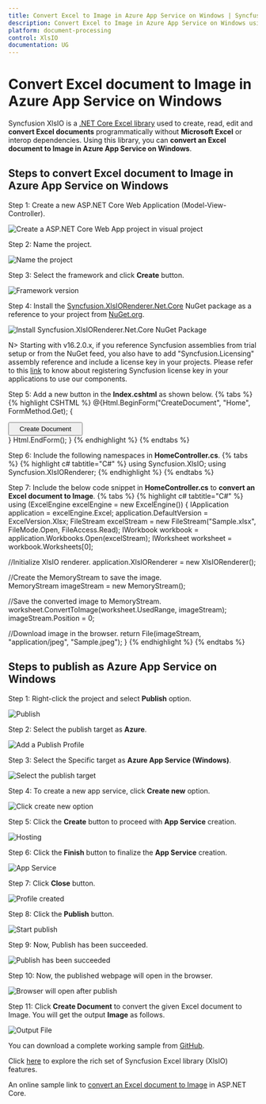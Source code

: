 ```yaml
---
title: Convert Excel to Image in Azure App Service on Windows | Syncfusion
description: Convert Excel to Image in Azure App Service on Windows using .NET Core Excel library (XlsIO) without Microsoft Excel or interop dependencies.
platform: document-processing
control: XlsIO
documentation: UG
---
```


# Convert Excel document to Image in Azure App Service on Windows

Syncfusion XlsIO is a [.NET Core Excel library](https://www.syncfusion.com/document-processing/excel-framework/net) used to create, read, edit and **convert Excel documents** programmatically without **Microsoft Excel** or interop dependencies. Using this library, you can **convert an Excel document to Image in Azure App Service on Windows**.

## Steps to convert Excel document to Image in Azure App Service on Windows

Step 1: Create a new ASP.NET Core Web Application (Model-View-Controller).

![Create a ASP.NET Core Web App project in visual project](Azure-Images/App-Service-Windows/Create_Application.png)

Step 2: Name the project.

![Name the project](Azure-Images/App-Service-Windows/Name_the_Application_Image.png)

Step 3: Select the framework and click **Create** button.

![Framework version](Azure-Images/App-Service-Windows/Select_Framework.png)

Step 4: Install the [Syncfusion.XlsIORenderer.Net.Core](https://www.nuget.org/packages/Syncfusion.XlsIORenderer.Net.Core) NuGet package as a reference to your project from [NuGet.org](https://www.nuget.org/).

![Install Syncfusion.XlsIORenderer.Net.Core NuGet Package](Azure-Images/App-Service-Windows/Install_NuGet_Image.png)

N> Starting with v16.2.0.x, if you reference Syncfusion assemblies from trial setup or from the NuGet feed, you also have to add "Syncfusion.Licensing" assembly reference and include a license key in your projects. Please refer to this [link](https://help.syncfusion.com/common/essential-studio/licensing/overview) to know about registering Syncfusion license key in your applications to use our components. 

Step 5: Add a new button in the **Index.cshtml** as shown below.
{% tabs %}  
{% highlight CSHTML %}
@{Html.BeginForm("CreateDocument", "Home", FormMethod.Get);
    {
        <div>
            <input type="submit" value="Create Document" style="width:150px;height:27px" />
        </div>
    }
    Html.EndForm();
}
{% endhighlight %}
{% endtabs %}

Step 6: Include the following namespaces in **HomeController.cs**.
{% tabs %}
{% highlight c# tabtitle="C#" %}
using Syncfusion.XlsIO;
using Syncfusion.XlsIORenderer;
{% endhighlight %}
{% endtabs %}

Step 7: Include the below code snippet in **HomeController.cs** to **convert an Excel document to Image**. 
{% tabs %}
{% highlight c# tabtitle="C#" %}
using (ExcelEngine excelEngine = new ExcelEngine())
{
  IApplication application = excelEngine.Excel;
  application.DefaultVersion = ExcelVersion.Xlsx;
  FileStream excelStream = new FileStream("Sample.xlsx", FileMode.Open, FileAccess.Read);
  IWorkbook workbook = application.Workbooks.Open(excelStream);
  IWorksheet worksheet = workbook.Worksheets[0];

  //Initialize XlsIO renderer.
  application.XlsIORenderer = new XlsIORenderer();

  //Create the MemoryStream to save the image.      
  MemoryStream imageStream = new MemoryStream();

  //Save the converted image to MemoryStream.
  worksheet.ConvertToImage(worksheet.UsedRange, imageStream);
  imageStream.Position = 0;

  //Download image in the browser.
  return File(imageStream, "application/jpeg", "Sample.jpeg");
}
{% endhighlight %}
{% endtabs %}

## Steps to publish as Azure App Service on Windows

Step 1: Right-click the project and select **Publish** option.

![Publish](Azure-Images/App-Service-Windows/Publish_Image.png)

Step 2: Select the publish target as **Azure**.

![Add a Publish Profile](Azure-Images/App-Service-Windows/Publish_Profile.png)

Step 3: Select the Specific target as **Azure App Service (Windows)**.

![Select the publish target](Azure-Images/App-Service-Windows/Windows_App_Service.png)

Step 4: To create a new app service, click **Create new** option.

![Click create new option](Azure-Images/App-Service-Windows/Create_New.png)

Step 5: Click the **Create** button to proceed with **App Service** creation.

![Hosting](Azure-Images/App-Service-Windows/Hosting_Image.png)

Step 6: Click the **Finish** button to finalize the **App Service** creation.

![App Service](Azure-Images/App-Service-Windows/App_Service_Image.png)

Step 7: Click **Close** button.

![Profile created](Azure-Images/App-Service-Windows/Profile_Created_Image.png)

Step 8: Click the **Publish** button.

![Start publish](Azure-Images/App-Service-Windows/Start_Publish_Image.png)

Step 9: Now, Publish has been succeeded.

![Publish has been succeeded](Azure-Images/App-Service-Windows/Publish_Success_Image.png)

Step 10: Now, the published webpage will open in the browser. 

![Browser will open after publish](Azure-Images/App-Service-Windows/CreateDocument_Button_Image.png)

Step 11: Click **Create Document** to convert the given Excel document to Image. You will get the output **Image** as follows.

![Output File](Azure-Images/App-Service-Windows/ExcelToImage_AppService_Windows.png)

You can download a complete working sample from [GitHub](https://github.com/SyncfusionExamples/XlsIO-Examples/tree/master/Getting%20Started/Azure%20App%20Service/Convert_Excel_to_Image). 

Click [here](https://www.syncfusion.com/document-processing/excel-framework/net-core) to explore the rich set of Syncfusion Excel library (XlsIO) features.

An online sample link to [convert an Excel document to Image](https://ej2.syncfusion.com/aspnetcore/Excel/WorksheetToImage#/material3) in ASP.NET Core.
